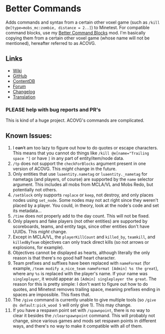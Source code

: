 # Better Commands
Adds commands and syntax from a certain other voxel game (such as `/kill @e[type=mobs_mc:zombie, distance = 2..]`) to Minetest. For compatible command blocks, use my [Better Command Blocks](https://content.minetest.net/packages/ThePython/better_command_blocks/) mod. I'm basically copying them from a certain other voxel game (whose name will not be mentioned), hereafter referred to as ACOVG.

## Links
* [Wiki](https://thepython10110.gitbook.io/better-commands)
* [GitHub](https://github.com/thepython10110/better_commands)
* [ContentDB](https://content.minetest.net/packages/ThePython/better_commands)
* [Forum](https://forum.minetest.net/viewtopic.php?t=30370)
* [Changelog](./CHANGELOG.md)
* [Translation](https://hosted.weblate.org/guide/better-commands/better-commands/)

### PLEASE help with bug reports and PR's
This is kind of a huge project. ACOVG's commands are complicated.

## Known Issues:
1. I ~~can't~~ am too lazy to figure out how to do quotes or escape characters. This means that you cannot do things like `/kill @e[name="Trailing space "]` or have `]` in any part of entity/item/node data.
2. `/tp` does not support the `checkForBlocks` argument present in one version of ACOVG. This *might* change in the future.
3. Only entities that use `luaentity.nametag` or `luaentity._nametag` for nametags (and players, of course) are supported by the `name` selector argument. This includes all mobs from MCLA/VL and Mobs Redo, but potentially not others.
4. `/setblock` only supports `replace` or `keep`, not destroy, and only places nodes using `set_node`. Some nodes may not act right since they weren't placed by a player. You could, in theory, look at the node's code and set its metadata...
5. `/time` does not properly add to the day count. This will not be fixed.
6. Only players and fake players (not other entities) are supported by scoreboards, teams, and entity tags, since other entities don't have UUIDs. This *might* change.
7. Except in MCLA/VL, the `playerKillCount` and `killed_by`, `teamkill`, and `killedByTeam` objectives can only track direct kills (so not arrows or explosions, for example).
8. Objectives cannot be displayed as hearts, although literally the only reason is that there's no good half heart character.
9.  Team prefixes and suffixes have been replaced with `nameFormat` (for example, `/team modify a_nice_team nameFormat [Admin] %s the great`), where any `%s` is replaced with the player's name. If your name was `singleplayer`, it would appear as `[Admin] singleplayer the great`. The reason for this is pretty simple: I don't want to figure out how to do quotes, and Minetest removes trailing space, meaning prefixes ending in spaces are impossible. This fixes that.
10. The `/give` command is currently unable to give multiple tools (so `/give @s default:pick_wood 5` will only give 1). This may change.
11. If you have a respawn point set with `/spawnpoint`, there is no way to clear it besides the `/clearspawnpoint` command. This will probably not change, since various games and mods set respawn points in different ways, and there's no way to make it compatible with all of them.